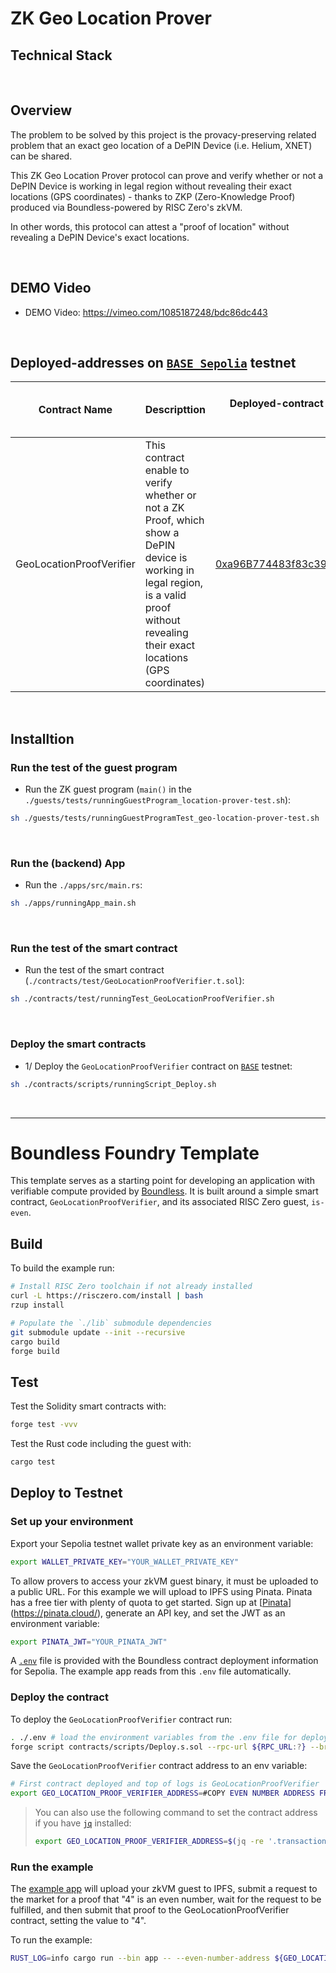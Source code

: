 # ZK Geo Location Prover

## Technical Stack


<br>

## Overview

The problem to be solved by this project is the provacy-preserving related problem that an exact geo location of a DePIN Device (i.e. Helium, XNET) can be shared.

This ZK Geo Location Prover protocol can prove and verify whether or not a DePIN Device is working in legal region without revealing their exact locations (GPS coordinates) - thanks to ZKP (Zero-Knowledge Proof) produced via Boundless-powered by RISC Zero's zkVM.

In other words, this protocol can attest a "proof of location" without revealing a DePIN Device's exact locations.

<br>

## DEMO Video

- DEMO Video: https://vimeo.com/1085187248/bdc86dc443

<br>

## Deployed-addresses on [`BASE Sepolia`](https://sepolia.basescan.org) testnet

| Contract Name | Descripttion | Deployed-contract addresses on BASE Sepolia Testnet | Contract Source Code Verified |
| :-------------: | :----------------------------------------------------------------| :----------------------------------------------------------------:| :------------------------------------------:|
| GeoLocationProofVerifier | This contract enable to verify whether or not a ZK Proof, which show a DePIN device is working in legal region, is a valid proof without revealing their exact locations (GPS coordinates) | [0xa96B774483f83c39f009e86A8B16f1A21f2570FC](https://sepolia.basescan.org/address/0xa96b774483f83c39f009e86a8b16f1a21f2570fc#code) | [Contract Source Code Verified](https://sepolia.basescan.org/address/0xa96b774483f83c39f009e86a8b16f1a21f2570fc#code) |


<br>

## Installtion

### Run the test of the guest program
- Run the ZK guest program (`main()` in the `./guests/tests/runningGuestProgram_location-prover-test.sh`):
```bash
sh ./guests/tests/runningGuestProgramTest_geo-location-prover-test.sh
```

<br>

### Run the (backend) App
- Run the `./apps/src/main.rs`:
```bash
sh ./apps/runningApp_main.sh
```

<br>

### Run the test of the smart contract
- Run the test of the smart contract (`./contracts/test/GeoLocationProofVerifier.t.sol`):
```bash
sh ./contracts/test/runningTest_GeoLocationProofVerifier.sh
```


<br>

### Deploy the smart contracts
- 1/ Deploy the `GeoLocationProofVerifier` contract on [`BASE`]() testnet:
```bash
sh ./contracts/scripts/runningScript_Deploy.sh
```

<br>

<hr>

# Boundless Foundry Template

This template serves as a starting point for developing an application with verifiable compute provided by [Boundless][boundless-homepage].
It is built around a simple smart contract, `GeoLocationProofVerifier`, and its associated RISC Zero guest, `is-even`.

## Build

To build the example run:

```bash
# Install RISC Zero toolchain if not already installed
curl -L https://risczero.com/install | bash
rzup install

# Populate the `./lib` submodule dependencies
git submodule update --init --recursive
cargo build
forge build
```

## Test

Test the Solidity smart contracts with:

```bash
forge test -vvv
```

Test the Rust code including the guest with:

```bash
cargo test
```

## Deploy to Testnet

### Set up your environment

Export your Sepolia testnet wallet private key as an environment variable:

```bash
export WALLET_PRIVATE_KEY="YOUR_WALLET_PRIVATE_KEY"
```

To allow provers to access your zkVM guest binary, it must be uploaded to a public URL. For this example we will upload to IPFS using Pinata. Pinata has a free tier with plenty of quota to get started. Sign up at [[Pinata](https://pinata.cloud/)](https://pinata.cloud/), generate an API key, and set the JWT as an environment variable:

```bash
export PINATA_JWT="YOUR_PINATA_JWT"
```

A [`.env`](./.env) file is provided with the Boundless contract deployment information for Sepolia.
The example app reads from this `.env` file automatically.

### Deploy the contract

To deploy the `GeoLocationProofVerifier` contract run:

```bash
. ./.env # load the environment variables from the .env file for deployment
forge script contracts/scripts/Deploy.s.sol --rpc-url ${RPC_URL:?} --broadcast -vv
```

Save the `GeoLocationProofVerifier` contract address to an env variable:

<!-- TODO: Update me -->

```bash
# First contract deployed and top of logs is GeoLocationProofVerifier
export GEO_LOCATION_PROOF_VERIFIER_ADDRESS=#COPY EVEN NUMBER ADDRESS FROM DEPLOY LOGS
```

> You can also use the following command to set the contract address if you have [`jq`][jq] installed:
>
> ```bash
> export GEO_LOCATION_PROOF_VERIFIER_ADDRESS=$(jq -re '.transactions[] | select(.contractName == "GeoLocationProofVerifier") | .contractAddress' ./broadcast/Deploy.s.sol/11155111/run-latest.json)
> ```

### Run the example

The [example app](apps/src/main.rs) will upload your zkVM guest to IPFS, submit a request to the market for a proof that "4" is an even number, wait for the request to be fulfilled, and then submit that proof to the GeoLocationProofVerifier contract, setting the value to "4".


To run the example:

```bash
RUST_LOG=info cargo run --bin app -- --even-number-address ${GEO_LOCATION_PROOF_VERIFIER_ADDRESS:?} --number 4
```

[jq]: https://jqlang.github.io/jq/
[boundless-homepage]: https://beboundless.xyz
[sepolia]: https://ethereum.org/en/developers/docs/networks/#sepolia
